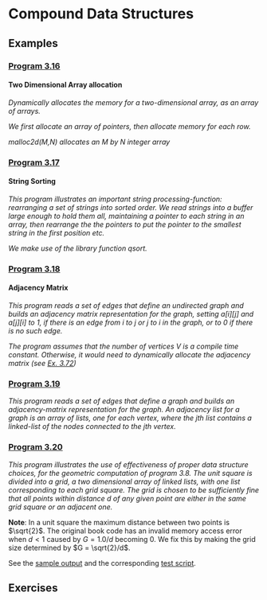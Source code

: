 # Compound Data Structures

## Examples

### [Program 3.16](./Examples/Program3_16/two_dimArrayAllocation.c)

#### Two Dimensional Array allocation

*Dynamically allocates the memory for a
two-dimensional array, as an array of arrays.*

*We first allocate an array of pointers, then
allocate memory for each row.*
 
*malloc2d(M,N) allocates an M by N integer array*

### [Program 3.17](./Examples/Program3_17/stringSorting.c)

#### String Sorting

*This program illustrates an important
string processing-function: rearranging a set of
strings into sorted order. We read strings into
a buffer large enough to hold them all, maintaining
a pointer to each string in an array, then rearrange
the the pointers to put the pointer to the smallest
string in the first position etc.* 

*We make use of the library function qsort.*

### [Program 3.18](./Examples/Program3_18/adjacencyMatrix.c)
#### Adjacency Matrix

*This program reads a set of edges that define an
undirected graph and builds an adjacency matrix representation
for the graph, setting a[i][j] and a[j][i] to 1, if there is
an edge from i to j or j to i in the graph, or to 0 if there
is no such edge.*
 
*The program assumes that the number of vertices V is a compile
time constant. Otherwise, it would need to dynamically
allocate the adjacency matrix (see [Ex. 3.72](#exercise-372))*

### [Program 3.19](./Examples/Program3_19/adjacencyList.c)

*This program reads a set of edges that define a graph and builds
an adjacency-matrix representation for the graph. An adjacency list
for a graph is an array of lists, one for each vertex, where
the $j$th list contains a linked-list of the nodes connected to
the $j$th vertex.*

### [Program 3.20](./Examples/Program3_20/program3_20.c)

*This program illustrates the use of effectiveness of proper
data structure choices, for the geometric computation of
program 3.8. The unit square is divided into a grid, a two
dimensional array of linked lists, with one list corresponding
to each grid square. The grid is chosen to be sufficiently fine
that all points within distance $d$ of any given point are either
in the same grid square or an adjacent one.*

**Note**: In a unit square the maximum distance between two points
is $\sqrt{2}$. The original book code has an invalid memory access
error when $d < 1$ caused by $G = 1.0/d$ becoming $0$. We fix this
by making the grid size determined by $G = \sqrt{2}/d$.

See the [sample output](./Examples/Program3_20/program3_20.dat) and
the corresponding [test script](./Examples/Program3_20/testProgram3_20.sh).

## Exercises

